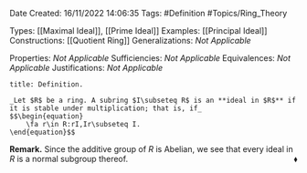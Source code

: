 <div class="topSpace"></div>

Date Created: 16/11/2022 14:06:35
Tags: #Definition #Topics/Ring_Theory

Types: [[Maximal Ideal]], [[Prime Ideal]]
Examples: [[Principal Ideal]]
Constructions: [[Quotient Ring]]
Generalizations: _Not Applicable_

Properties: _Not Applicable_
Sufficiencies: _Not Applicable_
Equivalences: _Not Applicable_
Justifications: _Not Applicable_

``` ad-Definition
title: Definition.

_Let $R$ be a ring. A subring $I\subseteq R$ is an **ideal in $R$** if it is stable under multiplication; that is, if_
$$\begin{equation}
    \fa r\in R:rI,Ir\subseteq I.
\end{equation}$$

```

**Remark.** Since the additive group of $R$ is Abelian, we see that every ideal in $R$ is a normal subgroup thereof.<span style="float:right;">$\blacklozenge$</span>

